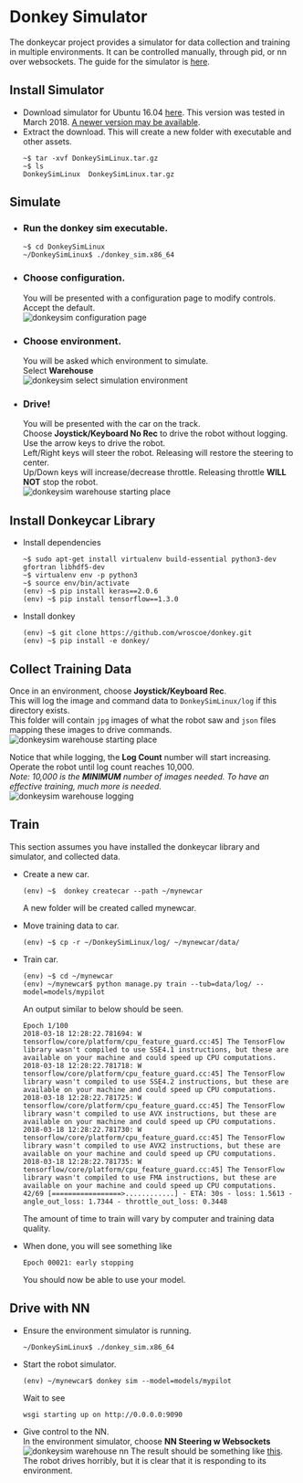 # Donkey Simulator

The donkeycar project provides a simulator for data collection and training in multiple environments.
It can be controlled manually, through pid, or nn over websockets.
The guide for the simulator is [here](http://docs.donkeycar.com/guide/simulator/).

## Install Simulator
- Download simulator for Ubuntu 16.04 [here](https://s3-us-west-1.amazonaws.com/kittcar.com/downloads/DonkeySimLinux.tar.gz).
  This version was tested in March 2018. [A newer version may be available](http://docs.donkeycar.com/guide/simulator/).
- Extract the download. This will create a new folder with executable and other assets.
  ```
  ~$ tar -xvf DonkeySimLinux.tar.gz  
  ~$ ls  
  DonkeySimLinux  DonkeySimLinux.tar.gz  
  ```
## Simulate
- ### Run the donkey sim executable.
  ```
  ~$ cd DonkeySimLinux
  ~/DonkeySimLinux$ ./donkey_sim.x86_64
  ```
- ### Choose configuration.  
  You will be presented with a configuration page to modify controls.  
  Accept the default.  
  ![donkeysim configuration page](assets/donkeysim_config.png)  
- ### Choose environment.  
  You will be asked which environment to simulate.  
  Select **Warehouse**  
  ![donkeysim select simulation environment](assets/donkeysim_select_env.png)  
- ### Drive!  
  You will be presented with the car on the track.  
  Choose **Joystick/Keyboard No Rec** to drive the robot without logging.  
  Use the arrow keys to drive the robot.  
  Left/Right keys will steer the robot. Releasing will restore the steering to center.  
  Up/Down keys will increase/decrease throttle. Releasing throttle **WILL NOT** stop the robot.  
  ![donkeysim warehouse starting place](assets/donkeysim_warehouse_start_norec.png)

## Install Donkeycar Library
- Install dependencies  
  ```
  ~$ sudo apt-get install virtualenv build-essential python3-dev gfortran libhdf5-dev
  ~$ virtualenv env -p python3
  ~$ source env/bin/activate
  (env) ~$ pip install keras==2.0.6
  (env) ~$ pip install tensorflow==1.3.0
  ```
- Install donkey
  ```
  (env) ~$ git clone https://github.com/wroscoe/donkey.git
  (env) ~$ pip install -e donkey/
  ```

## Collect Training Data
Once in an environment, choose **Joystick/Keyboard Rec**.  
This will log the image and command data to `DonkeySimLinux/log` if this directory exists.  
This folder will contain `jpg` images of what the robot saw and `json` files mapping these images to drive commands.  
![donkeysim warehouse starting place](assets/donkeysim_warehouse_start_rec.png)

Notice that while logging, the **Log Count** number will start increasing.  
Operate the robot until log count reaches 10,000.  
*Note: 10,000 is the **MINIMUM** number of images needed. To have an effective training, much more is needed.*  
![donkeysim warehouse logging](assets/donkeysim_log.png)

## Train
This section assumes you have installed the donkeycar library and simulator, and collected data.
- Create a new car.  
  ```
  (env) ~$  donkey createcar --path ~/mynewcar
  ```
  A new folder will be created called mynewcar.
- Move training data to car.
  ```
  (env) ~$ cp -r ~/DonkeySimLinux/log/ ~/mynewcar/data/
  ```
- Train car.
  ```
  (env) ~$ cd ~/mynewcar
  (env) ~/mynewcar$ python manage.py train --tub=data/log/ --model=models/mypilot
  ```
  An output similar to below should be seen.
  ```
  Epoch 1/100
  2018-03-18 12:28:22.781694: W tensorflow/core/platform/cpu_feature_guard.cc:45] The TensorFlow library wasn't compiled to use SSE4.1 instructions, but these are available on your machine and could speed up CPU computations.
  2018-03-18 12:28:22.781718: W tensorflow/core/platform/cpu_feature_guard.cc:45] The TensorFlow library wasn't compiled to use SSE4.2 instructions, but these are available on your machine and could speed up CPU computations.
  2018-03-18 12:28:22.781725: W tensorflow/core/platform/cpu_feature_guard.cc:45] The TensorFlow library wasn't compiled to use AVX instructions, but these are available on your machine and could speed up CPU computations.
  2018-03-18 12:28:22.781730: W tensorflow/core/platform/cpu_feature_guard.cc:45] The TensorFlow library wasn't compiled to use AVX2 instructions, but these are available on your machine and could speed up CPU computations.
  2018-03-18 12:28:22.781735: W tensorflow/core/platform/cpu_feature_guard.cc:45] The TensorFlow library wasn't compiled to use FMA instructions, but these are available on your machine and could speed up CPU computations.
  42/69 [=================>............] - ETA: 30s - loss: 1.5613 - angle_out_loss: 1.7344 - throttle_out_loss: 0.3448
  ```
  The amount of time to train will vary by computer and training data quality.

- When done, you will see something like
  ```
  Epoch 00021: early stopping
  ```
  You should now be able to use your model.

## Drive with NN
- Ensure the environment simulator is running.  
  ```
  ~/DonkeySimLinux$ ./donkey_sim.x86_64
  ```

- Start the robot simulator.  
  ```
  (env) ~/mynewcar$ donkey sim --model=models/mypilot
  ```
  Wait to see  
  ```
  wsgi starting up on http://0.0.0.0:9090
  ```
- Give control to the NN.  
  In the environment simulator, choose **NN Steering w Websockets**  
  ![donkeysim warehouse nn](assets/donkeysim_warehouse_start_nn.png)
  The result should be something like [this](https://youtu.be/YP5ob7jX9g0).  
  The robot drives horribly, but it is clear that it is responding to its environment.
